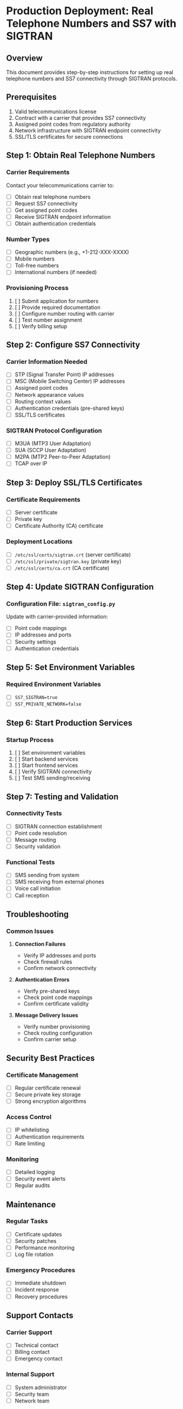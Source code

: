 # Production Deployment: Real Telephone Numbers and SS7 with SIGTRAN

## Overview
This document provides step-by-step instructions for setting up real telephone numbers and SS7 connectivity through SIGTRAN protocols.

## Prerequisites
1. Valid telecommunications license
2. Contract with a carrier that provides SS7 connectivity
3. Assigned point codes from regulatory authority
4. Network infrastructure with SIGTRAN endpoint connectivity
5. SSL/TLS certificates for secure connections

## Step 1: Obtain Real Telephone Numbers

### Carrier Requirements
Contact your telecommunications carrier to:
- [ ] Obtain real telephone numbers
- [ ] Request SS7 connectivity
- [ ] Get assigned point codes
- [ ] Receive SIGTRAN endpoint information
- [ ] Obtain authentication credentials

### Number Types
- [ ] Geographic numbers (e.g., +1-212-XXX-XXXX)
- [ ] Mobile numbers
- [ ] Toll-free numbers
- [ ] International numbers (if needed)

### Provisioning Process
1. [ ] Submit application for numbers
2. [ ] Provide required documentation
3. [ ] Configure number routing with carrier
4. [ ] Test number assignment
5. [ ] Verify billing setup

## Step 2: Configure SS7 Connectivity

### Carrier Information Needed
- [ ] STP (Signal Transfer Point) IP addresses
- [ ] MSC (Mobile Switching Center) IP addresses
- [ ] Assigned point codes
- [ ] Network appearance values
- [ ] Routing context values
- [ ] Authentication credentials (pre-shared keys)
- [ ] SSL/TLS certificates

### SIGTRAN Protocol Configuration
- [ ] M3UA (MTP3 User Adaptation)
- [ ] SUA (SCCP User Adaptation)
- [ ] M2PA (MTP2 Peer-to-Peer Adaptation)
- [ ] TCAP over IP

## Step 3: Deploy SSL/TLS Certificates

### Certificate Requirements
- [ ] Server certificate
- [ ] Private key
- [ ] Certificate Authority (CA) certificate

### Deployment Locations
- [ ] `/etc/ssl/certs/sigtran.crt` (server certificate)
- [ ] `/etc/ssl/private/sigtran.key` (private key)
- [ ] `/etc/ssl/certs/ca.crt` (CA certificate)

## Step 4: Update SIGTRAN Configuration

### Configuration File: `sigtran_config.py`
Update with carrier-provided information:
- [ ] Point code mappings
- [ ] IP addresses and ports
- [ ] Security settings
- [ ] Authentication credentials

## Step 5: Set Environment Variables

### Required Environment Variables
- [ ] `SS7_SIGTRAN=true`
- [ ] `SS7_PRIVATE_NETWORK=false`

## Step 6: Start Production Services

### Startup Process
1. [ ] Set environment variables
2. [ ] Start backend services
3. [ ] Start frontend services
4. [ ] Verify SIGTRAN connectivity
5. [ ] Test SMS sending/receiving

## Step 7: Testing and Validation

### Connectivity Tests
- [ ] SIGTRAN connection establishment
- [ ] Point code resolution
- [ ] Message routing
- [ ] Security validation

### Functional Tests
- [ ] SMS sending from system
- [ ] SMS receiving from external phones
- [ ] Voice call initiation
- [ ] Call reception

## Troubleshooting

### Common Issues
1. **Connection Failures**
   - Verify IP addresses and ports
   - Check firewall rules
   - Confirm network connectivity

2. **Authentication Errors**
   - Verify pre-shared keys
   - Check point code mappings
   - Confirm certificate validity

3. **Message Delivery Issues**
   - Verify number provisioning
   - Check routing configuration
   - Confirm carrier setup

## Security Best Practices

### Certificate Management
- [ ] Regular certificate renewal
- [ ] Secure private key storage
- [ ] Strong encryption algorithms

### Access Control
- [ ] IP whitelisting
- [ ] Authentication requirements
- [ ] Rate limiting

### Monitoring
- [ ] Detailed logging
- [ ] Security event alerts
- [ ] Regular audits

## Maintenance

### Regular Tasks
- [ ] Certificate updates
- [ ] Security patches
- [ ] Performance monitoring
- [ ] Log file rotation

### Emergency Procedures
- [ ] Immediate shutdown
- [ ] Incident response
- [ ] Recovery procedures

## Support Contacts

### Carrier Support
- [ ] Technical contact
- [ ] Billing contact
- [ ] Emergency contact

### Internal Support
- [ ] System administrator
- [ ] Security team
- [ ] Network team